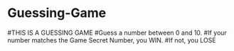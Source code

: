 # Guessing-Game
#THIS IS A GUESSING GAME
#Guess a number between 0 and 10.
#If your number matches the Game Secret Number, you WIN.
#If not, you LOSE
